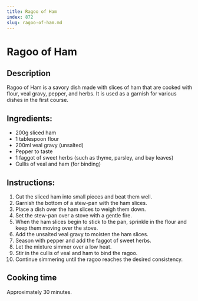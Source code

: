 ```yaml
---
title: Ragoo of Ham
index: 872
slug: ragoo-of-ham.md
---
```


# Ragoo of Ham

## Description
Ragoo of Ham is a savory dish made with slices of ham that are cooked with flour, veal gravy, pepper, and herbs. It is used as a garnish for various dishes in the first course.

## Ingredients:
- 200g sliced ham
- 1 tablespoon flour
- 200ml veal gravy (unsalted)
- Pepper to taste
- 1 faggot of sweet herbs (such as thyme, parsley, and bay leaves)
- Cullis of veal and ham (for binding)

## Instructions:
1. Cut the sliced ham into small pieces and beat them well.
2. Garnish the bottom of a stew-pan with the ham slices.
3. Place a dish over the ham slices to weigh them down.
4. Set the stew-pan over a stove with a gentle fire.
5. When the ham slices begin to stick to the pan, sprinkle in the flour and keep them moving over the stove.
6. Add the unsalted veal gravy to moisten the ham slices.
7. Season with pepper and add the faggot of sweet herbs.
8. Let the mixture simmer over a low heat.
9. Stir in the cullis of veal and ham to bind the ragoo.
10. Continue simmering until the ragoo reaches the desired consistency.

## Cooking time
Approximately 30 minutes.